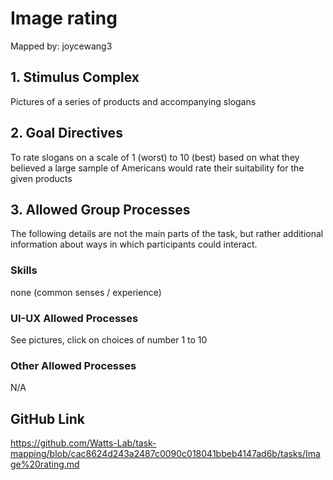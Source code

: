 # Image rating

Mapped by: joycewang3 

## 1. Stimulus Complex 
Pictures of a series of products and accompanying slogans

## 2. Goal Directives 
To rate slogans on a scale of 1 (worst) to 10 (best) based on what they believed a large sample of Americans would rate their suitability for the given products

## 3. Allowed Group Processes 
The following details are not the main parts of the task, but rather additional information about ways in which participants could interact.

### Skills 
none (common senses / experience)

### UI-UX Allowed Processes
See pictures, click on choices of number 1 to 10

### Other Allowed Processes
N/A

## GitHub Link 
https://github.com/Watts-Lab/task-mapping/blob/cac8624d243a2487c0090c018041bbeb4147ad6b/tasks/Image%20rating.md
